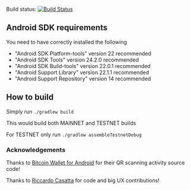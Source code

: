 Build status: [![Build Status](https://travis-ci.org/greenaddress/GreenBits.png?branch=master)](https://travis-ci.org/greenaddress/GreenBits) 

## Android SDK requirements

You need to have correctly installed the following

- "Android SDK Platform-tools" version 22 recommended
- "Android SDK Tools" version 24.2.0 recommended
- "Android SDK Build-tools" version 22.0.1 recommended
- "Android Support Library" version 22.1.1 recommended
- "Android Support Repository" version 14 recommended

## How to build

Simply run `./gradlew build`

This would build both MAINNET and TESTNET builds

For TESTNET only run `./gradlew assembleTestnetDebug`

### Acknowledgements

Thanks to [Bitcoin Wallet for Android](https://github.com/schildbach/bitcoin-wallet) for their QR scanning activity source code!

Thanks to [Riccardo Casatta](https://github.com/RCasatta) for code and big UX contributions!
